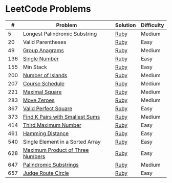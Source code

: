 # LeetCode Problems

| #   | Problem                                 | Solution     | Difficulty |
| --- | --------------------------------------- | ------------ | ---------- |
| 5   | Longest Palindromic Substring           | [Ruby][s5]   | Medium     |
| 20  | Valid Parentheses                       | [Ruby][s20]  | Easy       |
| 49  | [Group Anagrams][q49]                   | [Ruby][s49]  | Medium     |
| 136 | [Single Number][q136]                   | [Ruby][s136] | Easy       |
| 155 | Min Stack                               | [Ruby][s155] | Easy       |
| 200 | [Number of Islands][q200]               | [Ruby][s200] | Medium     |
| 207 | [Course Schedule][q207]                 | [Ruby][s207] | Medium     |
| 221 | [Maximal Square][q221]                  | [Ruby][s221] | Medium     |
| 283 | [Move Zeroes][q283]                     | [Ruby][s283] | Medium     |
| 367 | [Valid Perfect Square][q367]            | [Ruby][s367] | Easy       |
| 373 | [Find K Pairs with Smallest Sums][q373] | [Ruby][s373] | Medium     |
| 414 | [Third Maximum Number][q414]            | [Ruby][s414] | Easy       |
| 461 | [Hamming Distance][q461]                | [Ruby][s461] | Easy       |
| 540 | Single Element in a Sorted Array        | [Ruby][s540] | Easy       |
| 628 | [Maximum Product of Three Numbers][q628]| [Ruby][s628] | Easy       |
| 647 | [Palindromic Substrings][q647]          | [Ruby][s647] | Medium     |
| 657 | [Judge Route Circle][q657]              | [Ruby][s657] | Easy       |

[q49]:https://leetcode.com/problems/group-anagrams/description/
[q136]:https://leetcode.com/problems/single-number/description/
[q200]:https://leetcode.com/problems/number-of-islands/description/
[q207]:https://leetcode.com/problems/course-schedule/description/
[q221]:https://leetcode.com/problems/maximal-square/description/
[q283]:https://leetcode.com/problems/move-zeroes/description/
[q367]:https://leetcode.com/problems/valid-perfect-square/description/
[q373]:https://leetcode.com/problems/find-k-pairs-with-smallest-sums/description/
[q414]:https://leetcode.com/problems/third-maximum-number/description/
[q461]:https://leetcode.com/problems/hamming-distance/description/
[q628]:https://leetcode.com/problems/maximum-product-of-three-numbers/description/
[q647]:https://leetcode.com/problems/palindromic-substrings/description/
[q657]:https://leetcode.com/problems/judge-route-circle/description/

[s5]:./longest_palindromic_substring.rb
[s20]:./valid_parentheses.rb
[s49]:./group_anagrams.rb
[s136]:./single_number.rb
[s155]:./min_stack.rb
[s200]:./number_of_islands.rb
[s207]:./course_schedule.rb
[s221]:./maximal_square.rb
[s283]:./move_zeroes.rb
[s367]:./valid_perfect_square.rb
[s373]:./k_pairs_smallest_sums.rb
[s414]:./third_maximum_number.rb
[s461]:./hamming_distance.rb
[s540]:./single_element_sorted_array.rb
[s628]:./max_product_of_three_numbers.rb
[s647]:./palindromic_substrings.rb
[s657]:./judge_route_circle.rb
